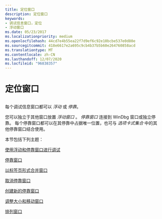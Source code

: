 ```yaml
---
title: 定位窗口
description: 定位窗口
keywords:
- 调试信息窗口，定位
- 浮动窗口
ms.date: 05/23/2017
ms.localizationpriority: medium
ms.openlocfilehash: 44cd7e4b55ea22f7d9ef6c92e10bcbe537e0d80e
ms.sourcegitcommit: 418e6617e2a695c9cb4b37b5b60e264760858acd
ms.translationtype: MT
ms.contentlocale: zh-CN
ms.lasthandoff: 12/07/2020
ms.locfileid: "96838357"
---
```

# <a name="positioning-the-windows"></a>定位窗口


## <span id="ddk_positioning_the_windows_dbg"></span><span id="DDK_POSITIONING_THE_WINDOWS_DBG"></span>


每个调试信息窗口都可以 *浮动* 或 *停靠*。

您可以独立于其他窗口放置 *浮动窗口* 。 *停靠窗口* 连接到 WinDbg 窗口或独立停靠。 每个停靠窗口都可以在其停靠中占据唯一位置，也可与 *选项卡式集合* 中的其他停靠窗口结合使用。

本节包括下列主题：

[使用浮动和停靠窗口进行调试](debugging-with-floating-and-docked-windows.md)

[停靠窗口](docking-a-window.md)

[以标签页形式合并窗口](tabbing-a-window.md)

[取消停靠窗口](undocking-a-window.md)

[创建新的停靠窗口](creating-a-new-dock.md)

[调整大小和移动窗口](resizing-and-moving-a-window.md)

[排列窗口](arranging-windows.md)

 

 





